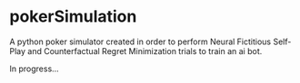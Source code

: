 # pokerSimulation
A python poker simulator created in order to perform Neural Fictitious Self-Play and Counterfactual Regret Minimization trials to train an ai bot. 

In progress...
